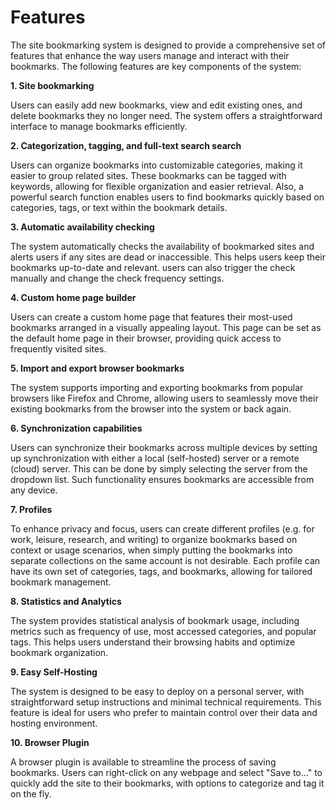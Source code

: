 # Features

The site bookmarking system is designed to provide a comprehensive set of features that enhance the way users manage and interact with their bookmarks. The following features are key components of the system:

**1. Site bookmarking**

Users can easily add new bookmarks, view and edit existing ones, and delete bookmarks they no longer need. The system offers a straightforward interface to manage bookmarks efficiently.

**2. Categorization, tagging, and full-text search search**

Users can organize bookmarks into customizable categories, making it easier to group related sites. These bookmarks can be tagged with keywords, allowing for flexible organization and easier retrieval. Also, a powerful search function enables users to find bookmarks quickly based on categories, tags, or text within the bookmark details.

**3. Automatic availability checking**

The system automatically checks the availability of bookmarked sites and alerts users if any sites are dead or inaccessible. This helps users keep their bookmarks up-to-date and relevant. users can also trigger the check manually and change the check frequency settings.

**4. Custom home page builder**

Users can create a custom home page that features their most-used bookmarks arranged in a visually appealing layout. This page can be set as the default home page in their browser, providing quick access to frequently visited sites.

**5. Import and export browser bookmarks**

The system supports importing and exporting bookmarks from popular browsers like Firefox and Chrome, allowing users to seamlessly move their existing bookmarks from the browser into the system or back again.

**6. Synchronization capabilities**

Users can synchronize their bookmarks across multiple devices by setting up synchronization with either a local (self-hosted) server or a remote (cloud) server. This can be done by simply selecting the server from the dropdown list. Such functionality ensures bookmarks are accessible from any device.

**7. Profiles**

To enhance privacy and focus, users can create different profiles (e.g. for work, leisure, research, and writing) to organize bookmarks based on context or usage scenarios, when simply putting the bookmarks into separate collections on the same account is not desirable. Each profile can have its own set of categories, tags, and bookmarks, allowing for tailored bookmark management.

**8. Statistics and Analytics**

The system provides statistical analysis of bookmark usage, including metrics such as frequency of use, most accessed categories, and popular tags. This helps users understand their browsing habits and optimize bookmark organization.

**9. Easy Self-Hosting**

The system is designed to be easy to deploy on a personal server, with straightforward setup instructions and minimal technical requirements. This feature is ideal for users who prefer to maintain control over their data and hosting environment.

**10. Browser Plugin**

A browser plugin is available to streamline the process of saving bookmarks. Users can right-click on any webpage and select "Save to..." to quickly add the site to their bookmarks, with options to categorize and tag it on the fly.

